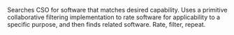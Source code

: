 Searches CSO for software that matches desired capability.  Uses a
primitive collaborative filtering implementation to rate software for
applicability to a specific purpose, and then finds related software.
Rate, filter, repeat.
